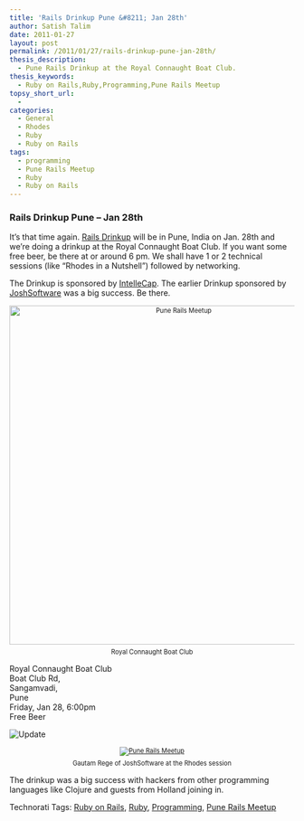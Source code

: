 ```yaml
---
title: 'Rails Drinkup Pune &#8211; Jan 28th'
author: Satish Talim
date: 2011-01-27
layout: post
permalink: /2011/01/27/rails-drinkup-pune-jan-28th/
thesis_description:
  - Pune Rails Drinkup at the Royal Connaught Boat Club.
thesis_keywords:
  - Ruby on Rails,Ruby,Programming,Pune Rails Meetup
topsy_short_url:
  - 
categories:
  - General
  - Rhodes
  - Ruby
  - Ruby on Rails
tags:
  - programming
  - Pune Rails Meetup
  - Ruby
  - Ruby on Rails
---
```

<div>
  <h3>
    Rails Drinkup Pune &#8211; Jan 28th
  </h3>
  
  <p>
    <span class="drop_cap">I</span>t&#8217;s that time again. <a href="http://www.meetup.com/PuneRailsMeetup/calendar/16130152/">Rails Drinkup</a> will be in Pune, India on Jan. 28th and we&#8217;re doing a drinkup at the Royal Connaught Boat Club. If you want some free beer, be there at or around 6 pm. We shall have 1 or 2 technical sessions (like &#8220;Rhodes in a Nutshell&#8221;) followed by networking.
  </p>
  
  <p>
    The Drinkup is sponsored by <a href="http://www.intellecap.com/">IntelleCap</a>. The earlier Drinkup sponsored by <a href="http://joshsoftware.com/">JoshSoftware</a> was a big success. Be there.
  </p>
  
  <div style="width:image 600 px; font-size:80%; text-align:center;">
    <a href="https://maps.google.com/maps?f=q&source=s_q&hl=en&geocode=&q=Royal+Connaught+Boat+Club,+Boat+Club+Rd,+Sangamvadi,+Pune&ie=UTF8&hq=Royal+Connaught+Boat+Club,&hnear=Boat+Club+Rd,+Sangamvadi,+Pune,+Maharashtra,+India&ll=18.540815,73.87383&spn=0.022867,0.038581&z=15&iwloc=A&cid=12786542920215914605"><img src="http://rubylearning.com/images/PRM.png" alt="Pune Rails Meetup" width="600" style="padding-bottom:0.5em;" /></a><br />Royal Connaught Boat Club
  </div>
  
  <p>
    Royal Connaught Boat Club<br />Boat Club Rd,<br />Sangamvadi,<br />Pune<br />Friday, Jan 28, 6:00pm<br />Free Beer
  </p>
  
  <p>
    <img src='http://rubylearning.com/images/update.jpg' style="border: 0px none ;" alt="Update" title="Update" />
  </p>
  
  <div style="width:image 600 px; font-size:80%; text-align:center;">
    <a href="http://www.meetup.com/PuneRailsMeetup/"><img src="http://rubylearning.com/images/DSC05177M.JPG" alt="Pune Rails Meetup" style="padding-bottom:0.5em;" /></a><br />Gautam Rege of JoshSoftware at the Rhodes session
  </div>
  
  <p>
    The drinkup was a big success with hackers from other programming languages like Clojure and guests from Holland joining in.
  </p>
</div>

Technorati Tags: <a href="http://technorati.com/tag/Ruby+on+Rails" rel="tag">Ruby on Rails</a>, <a href="http://technorati.com/tag/Ruby" rel="tag">Ruby</a>, <a href="http://technorati.com/tag/Programming" rel="tag">Programming</a>, <a href="http://technorati.com/tag/Pune+Rails+Meetup" rel="tag">Pune Rails Meetup</a>
